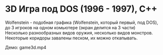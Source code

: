 # 3D Игра под DOS (1996 - 1997), C++

Wolfenstein - подобная графика (Wolfenstein, который первый, под DOS), 
до 3 игроков на одном комьютере (экран делится на 3 части)
Несколько разнообразных видов оружия, несколько видов монстров.
Некоторые коридоры завалены песком, их можно откапывать.

Демо: game3d.mp4
